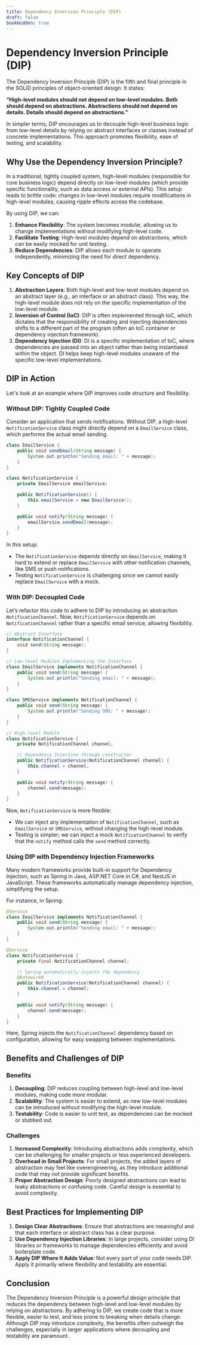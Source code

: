 ```yaml
---
title: Dependency Inversion Principle (DIP)
draft: false
bookHidden: true
---
```


# Dependency Inversion Principle (DIP)

The Dependency Inversion Principle (DIP) is the fifth and final principle in the SOLID principles of object-oriented design. It states:

**“High-level modules should not depend on low-level modules. Both should depend on abstractions. Abstractions should not depend on details. Details should depend on abstractions.”**

In simpler terms, DIP encourages us to decouple high-level business logic from low-level details by relying on abstract interfaces or classes instead of concrete implementations. This approach promotes flexibility, ease of testing, and scalability.

## Why Use the Dependency Inversion Principle?

In a traditional, tightly coupled system, high-level modules (responsible for core business logic) depend directly on low-level modules (which provide specific functionality, such as data access or external APIs). This setup leads to brittle code: changes in low-level modules require modifications in high-level modules, causing ripple effects across the codebase.

By using DIP, we can:
1. **Enhance Flexibility**: The system becomes modular, allowing us to change implementations without modifying high-level code.
2. **Facilitate Testing**: High-level modules depend on abstractions, which can be easily mocked for unit testing.
3. **Reduce Dependencies**: DIP allows each module to operate independently, minimizing the need for direct dependency.

## Key Concepts of DIP

1. **Abstraction Layers**: Both high-level and low-level modules depend on an abstract layer (e.g., an interface or an abstract class). This way, the high-level module does not rely on the specific implementation of the low-level module.
2. **Inversion of Control (IoC)**: DIP is often implemented through IoC, which dictates that the responsibility of creating and injecting dependencies shifts to a different part of the program (often an IoC container or dependency injection framework).
3. **Dependency Injection (DI)**: DI is a specific implementation of IoC, where dependencies are passed into an object rather than being instantiated within the object. DI helps keep high-level modules unaware of the specific low-level implementations.

## DIP in Action

Let's look at an example where DIP improves code structure and flexibility.

### Without DIP: Tightly Coupled Code

Consider an application that sends notifications. Without DIP, a high-level `NotificationService` class might directly depend on a `EmailService` class, which performs the actual email sending.

```java
class EmailService {
    public void sendEmail(String message) {
        System.out.println("Sending email: " + message);
    }
}

class NotificationService {
    private EmailService emailService;

    public NotificationService() {
        this.emailService = new EmailService();
    }

    public void notify(String message) {
        emailService.sendEmail(message);
    }
}
```

In this setup:
- The `NotificationService` depends directly on `EmailService`, making it hard to extend or replace `EmailService` with other notification channels, like SMS or push notifications.
- Testing `NotificationService` is challenging since we cannot easily replace `EmailService` with a mock.

### With DIP: Decoupled Code

Let’s refactor this code to adhere to DIP by introducing an abstraction `NotificationChannel`. Now, `NotificationService` depends on `NotificationChannel` rather than a specific email service, allowing flexibility.

```java
// Abstract Interface
interface NotificationChannel {
    void send(String message);
}

// Low-level Modules Implementing the Interface
class EmailService implements NotificationChannel {
    public void send(String message) {
        System.out.println("Sending email: " + message);
    }
}

class SMSService implements NotificationChannel {
    public void send(String message) {
        System.out.println("Sending SMS: " + message);
    }
}

// High-level Module
class NotificationService {
    private NotificationChannel channel;

    // Dependency Injection through constructor
    public NotificationService(NotificationChannel channel) {
        this.channel = channel;
    }

    public void notify(String message) {
        channel.send(message);
    }
}
```

Now, `NotificationService` is more flexible:
- We can inject any implementation of `NotificationChannel`, such as `EmailService` or `SMSService`, without changing the high-level module.
- Testing is simpler; we can inject a mock `NotificationChannel` to verify that the `notify` method calls the `send` method correctly.

### Using DIP with Dependency Injection Frameworks

Many modern frameworks provide built-in support for Dependency Injection, such as Spring in Java, ASP.NET Core in C#, and NestJS in JavaScript. These frameworks automatically manage dependency injection, simplifying the setup.

For instance, in Spring:

```java
@Service
class EmailService implements NotificationChannel {
    public void send(String message) {
        System.out.println("Sending email: " + message);
    }
}

@Service
class NotificationService {
    private final NotificationChannel channel;

    // Spring automatically injects the dependency
    @Autowired
    public NotificationService(NotificationChannel channel) {
        this.channel = channel;
    }

    public void notify(String message) {
        channel.send(message);
    }
}
```

Here, Spring injects the `NotificationChannel` dependency based on configuration, allowing for easy swapping between implementations.

## Benefits and Challenges of DIP

### Benefits
1. **Decoupling**: DIP reduces coupling between high-level and low-level modules, making code more modular.
2. **Scalability**: The system is easier to extend, as new low-level modules can be introduced without modifying the high-level module.
3. **Testability**: Code is easier to unit test, as dependencies can be mocked or stubbed out.

### Challenges
1. **Increased Complexity**: Introducing abstractions adds complexity, which can be challenging for smaller projects or less experienced developers.
2. **Overhead in Small Projects**: For small projects, the added layers of abstraction may feel like overengineering, as they introduce additional code that may not provide significant benefits.
3. **Proper Abstraction Design**: Poorly designed abstractions can lead to leaky abstractions or confusing code. Careful design is essential to avoid complexity.

## Best Practices for Implementing DIP

1. **Design Clear Abstractions**: Ensure that abstractions are meaningful and that each interface or abstract class has a clear purpose.
2. **Use Dependency Injection Libraries**: In large projects, consider using DI libraries or frameworks to manage dependencies efficiently and avoid boilerplate code.
3. **Apply DIP Where It Adds Value**: Not every part of your code needs DIP. Apply it primarily where flexibility and testability are essential.

## Conclusion

The Dependency Inversion Principle is a powerful design principle that reduces the dependency between high-level and low-level modules by relying on abstractions. By adhering to DIP, we create code that is more flexible, easier to test, and less prone to breaking when details change. Although DIP may introduce complexity, the benefits often outweigh the challenges, especially in larger applications where decoupling and testability are paramount.
